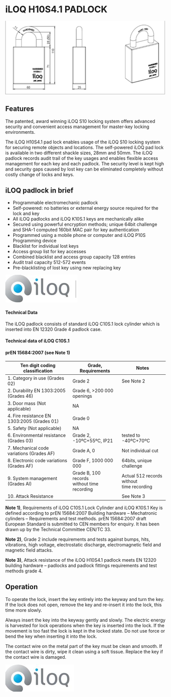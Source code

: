 # iLOQ H10S4.1 PADLOCK

![](_page_0_Figure_1.jpeg)

## Features

The patented, award winning iLOQ S10 locking system offers advanced security and convenient access management for master-key locking environments.

The iLOQ H10S4.1 pad lock enables usage of the iLOQ S10 locking system for securing remote objects and locations. The self-powered iLOQ pad lock is available in two different shackle sizes, 28mm and 50mm. The iLOQ padlock records audit trail of the key usages and enables flexible access management for each key and each padlock. The security level is kept high and security gaps caused by lost key can be eliminated completely without costly change of locks and keys.

## iLOQ padlock in brief

- Programmable electromechanic padlock
- Self-powered: no batteries or external energy source required for the lock and key
- All iLOQ padlocks and iLOQ K10S.1 keys are mechanically alike
- Secured using powerful encryption methods; unique 64bit challenge and SHA-1 computed 160bit MAC pair for key authentication
- Programmed using a mobile phone or computer and iLOQ P10S Programming device
- Blacklist for individual lost keys
- Access group list for key accesses
- Combined blacklist and access group capacity 128 entries
- Audit trail capacity 512-572 events
- Pre-blacklisting of lost key using new replacing key

![](_page_0_Picture_16.jpeg)

#### Technical Data

The iLOQ padlock consists of standard iLOQ C10S.1 lock cylinder which is inserted into EN 12320 Grade 4 padlock case.

#### **Technical data of iLOQ C10S.1**

#### **prEN 15684:2007 (see Note 1)**

| Ten digit coding classification             | Grade, Requirements                            | Notes                                        |
|---------------------------------------------|------------------------------------------------|----------------------------------------------|
| 1. Category in use (Grades 02)              | Grade 2                                        | See Note 2                                   |
| 2. Durability EN 1303:2005 (Grades 46)      | Grade 6, >200 000 openings                     |                                              |
| 3. Door mass (Not applicable)               | NA                                             |                                              |
| 4. Fire resistance EN 1303:2005 (Grades 01) | Grade 0                                        |                                              |
| 5. Safety (Not applicable)                  | NA                                             |                                              |
| 6. Environmental resistance (Grades 03)     | Grade 2, -10ºC+55ºC, IP21                      | tested to -40ºC+70ºC                         |
| 7. Mechanical code variations (Grades AF)   | Grade A, 0                                     | Not individual cut                           |
| 8. Electronic code variations (Grades AF)   | Grade F, 1000 000 000                          | 64bits, unique challenge                     |
| 9. System management (Grades AI)            | Grade B, 100 records<br>without time recording | Actual 512 records without<br>time recording |
| 10. Attack Resistance                       |                                                | See Note 3                                   |

**Note 1)**, Requirements of iLOQ C10S.1 Lock Cylinder and iLOQ K10S.1 Key is defined according to prEN 15684:2007 Building hardware – Mechatronic cylinders – Requirements and test methods. prEN 15684:2007 draft European Standard is submitted to CEN members for enquiry. It has been drawn up by the Technical Committee CEN/TC 33.

**Note 2)**, Grade 2 include requirements and tests against bumps, hits, vibrations, high voltage, electrostatic discharge, electromagnetic field and magnetic field attacks.

**Note 3)**, Attack resistance of the iLOQ H10S4.1 padlock meets EN 12320 building hardware – padlocks and padlock fittings requirements and test methods grade 4.

## Operation

To operate the lock, insert the key entirely into the keyway and turn the key. If the lock does not open, remove the key and re-insert it into the lock, this time more slowly.

Always insert the key into the keyway gently and slowly. The electric energy is harvested for lock operations when the key is inserted into the lock. If the movement is too fast the lock is kept in the locked state. Do not use force or bend the key when inserting it into the lock.

The contact wire on the metal part of the key must be clean and smooth. If the contact wire is dirty, wipe it clean using a soft tissue. Replace the key if the contact wire is damaged.

![](_page_1_Picture_12.jpeg)